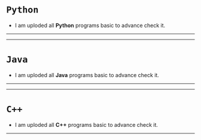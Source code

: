 # `Python`
- I am uploded all **Python** programs basic to advance check it.
***
---
# `Java`
- I am uploded all **Java** programs basic to advance check it.
***
---
# `C++`
- I am uploded all **C++** programs basic to advance check it.
***


